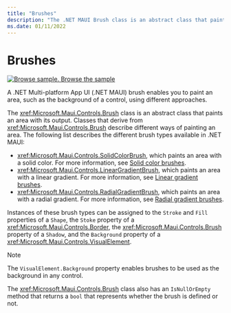 ```yaml
---
title: "Brushes"
description: "The .NET MAUI Brush class is an abstract class that paints an area with its output."
ms.date: 01/11/2022
---
```


# Brushes

[![Browse sample.](~/media/code-sample.png) Browse the sample](/samples/dotnet/maui-samples/userinterface-brushes)

A .NET Multi-platform App UI (.NET MAUI) brush enables you to paint an area, such as the background of a control, using different approaches.

The <xref:Microsoft.Maui.Controls.Brush> class is an abstract class that paints an area with its output. Classes that derive from <xref:Microsoft.Maui.Controls.Brush> describe different ways of painting an area. The following list describes the different brush types available in .NET MAUI:

- <xref:Microsoft.Maui.Controls.SolidColorBrush>, which paints an area with a solid color. For more information, see [Solid color brushes](solidcolor.md).
- <xref:Microsoft.Maui.Controls.LinearGradientBrush>, which paints an area with a linear gradient. For more information, see [Linear gradient brushes](lineargradient.md).
- <xref:Microsoft.Maui.Controls.RadialGradientBrush>, which paints an area with a radial gradient. For more information, see [Radial gradient brushes](radialgradient.md).

Instances of these brush types can be assigned to the `Stroke` and `Fill` properties of a `Shape`, the `Stoke` property of a <xref:Microsoft.Maui.Controls.Border>, the <xref:Microsoft.Maui.Controls.Brush> property of a `Shadow`, and the `Background` property of a <xref:Microsoft.Maui.Controls.VisualElement>.

> [!NOTE]
> The `VisualElement.Background` property enables brushes to be used as the background in any control.

The <xref:Microsoft.Maui.Controls.Brush> class also has an `IsNullOrEmpty` method that returns a `bool` that represents whether the brush is defined or not.
